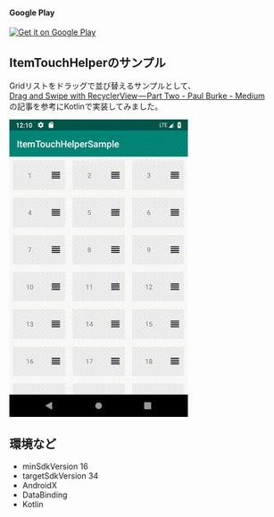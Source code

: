 #### Google Play

<a href='https://play.google.com/store/apps/details?id=com.hnimrod.itemtouchhelpersample&utm_source=github'><img alt='Get it on Google Play' src='https://play.google.com/intl/ja/badges/static/images/badges/en_badge_web_generic.png' width='300'/></a>

 ## ItemTouchHelperのサンプル
 
Gridリストをドラッグで並び替えるサンプルとして、  
[Drag and Swipe with RecyclerView — Part Two - Paul Burke - Medium](https://medium.com/@ipaulpro/drag-and-swipe-with-recyclerview-6a6f0c422efd)   
の記事を参考にKotlinで実装してみました。
 
 ![](./figs/sample.gif)
 
## 環境など

- minSdkVersion 16
- targetSdkVersion 34
- AndroidX
- DataBinding
- Kotlin
